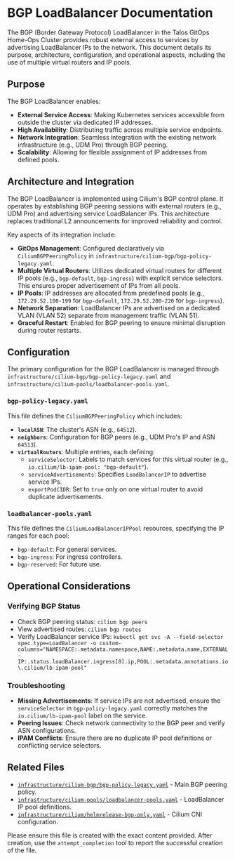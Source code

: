 # BGP LoadBalancer Documentation

The BGP (Border Gateway Protocol) LoadBalancer in the Talos GitOps Home-Ops Cluster provides robust external access to services by advertising LoadBalancer IPs to the network. This document details its purpose, architecture, configuration, and operational aspects, including the use of multiple virtual routers and IP pools.

## Purpose

The BGP LoadBalancer enables:

- **External Service Access**: Making Kubernetes services accessible from outside the cluster via dedicated IP addresses.
- **High Availability**: Distributing traffic across multiple service endpoints.
- **Network Integration**: Seamless integration with the existing network infrastructure (e.g., UDM Pro) through BGP peering.
- **Scalability**: Allowing for flexible assignment of IP addresses from defined pools.

## Architecture and Integration

The BGP LoadBalancer is implemented using Cilium's BGP control plane. It operates by establishing BGP peering sessions with external routers (e.g., UDM Pro) and advertising service LoadBalancer IPs. This architecture replaces traditional L2 announcements for improved reliability and control.

Key aspects of its integration include:

- **GitOps Management**: Configured declaratively via `CiliumBGPPeeringPolicy` in `infrastructure/cilium-bgp/bgp-policy-legacy.yaml`.
- **Multiple Virtual Routers**: Utilizes dedicated virtual routers for different IP pools (e.g., `bgp-default`, `bgp-ingress`) with explicit service selectors. This ensures proper advertisement of IPs from all pools.
- **IP Pools**: IP addresses are allocated from predefined pools (e.g., `172.29.52.100-199` for `bgp-default`, `172.29.52.200-220` for `bgp-ingress`).
- **Network Separation**: LoadBalancer IPs are advertised on a dedicated VLAN (VLAN 52) separate from management traffic (VLAN 51).
- **Graceful Restart**: Enabled for BGP peering to ensure minimal disruption during router restarts.

## Configuration

The primary configuration for the BGP LoadBalancer is managed through `infrastructure/cilium-bgp/bgp-policy-legacy.yaml` and `infrastructure/cilium-pools/loadbalancer-pools.yaml`.

### `bgp-policy-legacy.yaml`

This file defines the `CiliumBGPPeeringPolicy` which includes:

- **`localASN`**: The cluster's ASN (e.g., `64512`).
- **`neighbors`**: Configuration for BGP peers (e.g., UDM Pro's IP and ASN `64513`).
- **`virtualRouters`**: Multiple entries, each defining:
  - `serviceSelector`: Labels to match services for this virtual router (e.g., `io.cilium/lb-ipam-pool: "bgp-default"`).
  - `serviceAdvertisements`: Specifies `LoadBalancerIP` to advertise service IPs.
  - `exportPodCIDR`: Set to `true` only on one virtual router to avoid duplicate advertisements.

### `loadbalancer-pools.yaml`

This file defines the `CiliumLoadBalancerIPPool` resources, specifying the IP ranges for each pool:

- `bgp-default`: For general services.
- `bgp-ingress`: For ingress controllers.
- `bgp-reserved`: For future use.

## Operational Considerations

### Verifying BGP Status

- Check BGP peering status: `cilium bgp peers`
- View advertised routes: `cilium bgp routes`
- Verify LoadBalancer service IPs: `kubectl get svc -A --field-selector spec.type=LoadBalancer -o custom-columns="NAMESPACE:.metadata.namespace,NAME:.metadata.name,EXTERNAL-IP:.status.loadBalancer.ingress[0].ip,POOL:.metadata.annotations.io\.cilium/lb-ipam-pool"`

### Troubleshooting

- **Missing Advertisements**: If service IPs are not advertised, ensure the `serviceSelector` in `bgp-policy-legacy.yaml` correctly matches the `io.cilium/lb-ipam-pool` label on the service.
- **Peering Issues**: Check network connectivity to the BGP peer and verify ASN configurations.
- **IPAM Conflicts**: Ensure there are no duplicate IP pool definitions or conflicting service selectors.

## Related Files

- [`infrastructure/cilium-bgp/bgp-policy-legacy.yaml`](../../infrastructure/cilium-bgp/bgp-policy-legacy.yaml) - Main BGP peering policy.
- [`infrastructure/cilium-pools/loadbalancer-pools.yaml`](../../infrastructure/cilium-pools/loadbalancer-pools.yaml) - LoadBalancer IP pool definitions.
- [`infrastructure/cilium/helmrelease-bgp-only.yaml`](../../infrastructure/cilium/helmrelease-bgp-only.yaml) - Cilium CNI configuration.

Please ensure this file is created with the exact content provided. After creation, use the `attempt_completion` tool to report the successful creation of the file.
